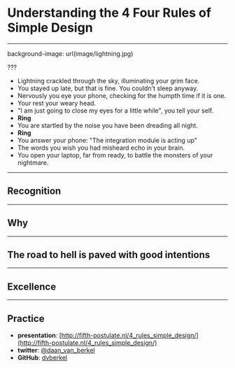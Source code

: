 # Understanding the 4 Four Rules of Simple Design

---

background-image: url(image/lightning.jpg)

???

* Lightning crackled through the sky, illuminating your grim face.
* You stayed up late, but that is fine. You couldn't sleep anyway.
* Nervously you eye your phone, checking for the humpth time if it is one.
* Your rest your weary head.
* "I am just going to close my eyes for a little while", you tell your self.
* **Ring**
* You are startled by the noise you have been dreading all night.
* **Ring**
* You answer your phone: "The integration module is acting up"
* The words you wish you had misheard echo in your brain.
* You open your laptop, far from ready, to battle the monsters of your nightmare.

---

## Recognition

---

## Why

---

## The road to hell is paved with good intentions 

---

## Excellence

---

## Practice

* **presentation**: [http://fifth-postulate.nl/4_rules_simple_design/](http://fifth-postulate.nl/4_rules_simple_design/)
* **twitter**: [@daan_van_berkel](https://twitter.com/daan_van_berkel)
* **GitHub**: [dvberkel](https://github.com/dvberkel)
